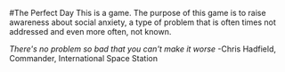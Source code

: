 #The Perfect Day
This is a game. The purpose of this game is to raise awareness about social anxiety, a type of problem that is often times not addressed and even more often, not known.

*There's no problem so bad that you can't make it worse*
-Chris Hadfield, Commander, International Space Station